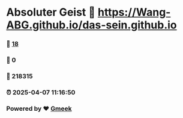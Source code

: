 # Absoluter Geist :link: https://Wang-ABG.github.io/das-sein.github.io 
### :page_facing_up: [18](https://Wang-ABG.github.io/das-sein.github.io/tag.html) 
### :speech_balloon: 0 
### :hibiscus: 218315 
### :alarm_clock: 2025-04-07 11:16:50 
### Powered by :heart: [Gmeek](https://github.com/Meekdai/Gmeek)
